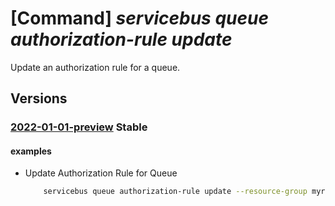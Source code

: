 # [Command] _servicebus queue authorization-rule update_

Update an authorization rule for a queue.

## Versions

### [2022-01-01-preview](/Resources/mgmt-plane/L3N1YnNjcmlwdGlvbnMve30vcmVzb3VyY2Vncm91cHMve30vcHJvdmlkZXJzL21pY3Jvc29mdC5zZXJ2aWNlYnVzL25hbWVzcGFjZXMve30vcXVldWVzL3t9L2F1dGhvcml6YXRpb25ydWxlcy97fQ==/2022-01-01-preview.xml) **Stable**

<!-- mgmt-plane /subscriptions/{}/resourcegroups/{}/providers/microsoft.servicebus/namespaces/{}/queues/{}/authorizationrules/{} 2022-01-01-preview -->

#### examples

- Update Authorization Rule for Queue
    ```bash
        servicebus queue authorization-rule update --resource-group myresourcegroup --namespace-name mynamespace --queue-name myqueue --name myauthorule --rights Send
    ```
